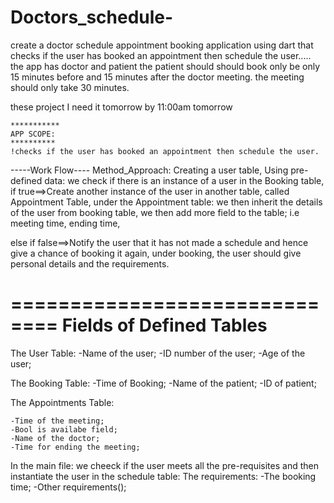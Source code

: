 # Doctors_schedule-
create a doctor schedule appointment booking application using dart that checks if the user has booked an appointment then schedule the user.....
the app has doctor and patient the patient should should book only be only 15 minutes before and 15 minutes after the doctor meeting.
the meeting should only take 30 minutes. 

these project I need it tomorrow by 11:00am tomorrow 



    ***********
    APP SCOPE: 
    **********
    !checks if the user has booked an appointment then schedule the user.


-----Work Flow----
Method_Approach:
Creating a user table,
Using pre-defined data:
we check if there is an instance of a user in the Booking table,
if true==>Create another instance of the user in another table, called Appointment Table,
        under the Appointment table:
        we then inherit the details of the user from booking table,
        we then add more field to the table; i.e 
        meeting time, ending time,
        
else if false==>Notify the user that it has not made a schedule and hence give a chance of booking it again, under booking, the user should give personal details and the requirements.

==============================
Fields of Defined Tables
==============================


The User Table:
    -Name of the user;
    -ID number of the user;
    -Age of the user;

The Booking Table:
    -Time of Booking;
    -Name of the patient;
    -ID of patient;

The Appointments Table:
    
    -Time of the meeting;
    -Bool is availabe field;
    -Name of the doctor;
    -Time for ending the meeting;


In the main file:
we cheeck if the user meets all the pre-requisites and then instantiate the user in the schedule table:
The requirements:
    -The booking time;
    -Other requirements();
    
    

    


    
